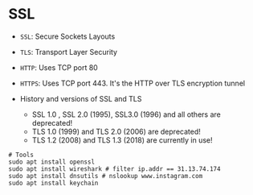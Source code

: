 # SSL

- `SSL`: Secure Sockets Layouts
- `TLS`: Transport Layer Security
- `HTTP`: Uses TCP port 80
- `HTTPS`: Uses TCP port 443. It's the HTTP over TLS encryption tunnel

- History and versions of SSL and TLS

  - SSL 1.0 , SSL 2.0 (1995), SSL3.0 (1996) and all others are deprecated!
  - TLS 1.0 (1999) and TLS 2.0 (2006) are deprecated!
  - TLS 1.2 (2008) and TLS 1.3 (2018) are currently in use!

```shell
# Tools
sudo apt install openssl
sudo apt install wireshark # filter ip.addr == 31.13.74.174
sudo apt install dnsutils # nslookup www.instagram.com
sudo apt install keychain
```

